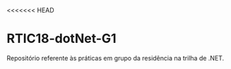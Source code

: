 <<<<<<< HEAD
# RTIC18-dotNet-G1
Repositório referente às práticas em grupo da residência na trilha de .NET.
